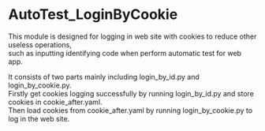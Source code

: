 # AutoTest_LoginByCookie
This module is designed for logging in web site with cookies to reduce other useless operations,   
such as inputting identifying code when perform automatic test for web app.  

It consists of two parts mainly including login_by_id.py and login_by_cookie.py.  
Firstly get cookies logging successfully by running login_by_id.py and store cookies in cookie_after.yaml.  
Then load cookies from cookie_after.yaml by running login_by_cookie.py to log in the web site.
